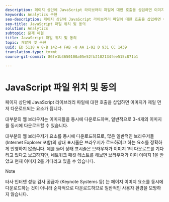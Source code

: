 ```yaml
---
description: 페이지 상단에 JavaScript 라이브러리 파일에 대한 호출을 삽입하면 이미지가 제일 먼저 다운로드되는 요소가 됩니다.
keywords: Analytics 구현
seo-description: 페이지 상단에 JavaScript 라이브러리 파일에 대한 호출을 삽입하면 이미지가 제일 먼저 다운로드되는 요소가 됩니다.
seo-title: JavaScript 파일 위치 및 동의
solution: Analytics
subtopic: 문제 해결
title: JavaScript 파일 위치 및 동의
topic: 개발자 및 구현
uuid: ED 5118 A 8-B 142-4 FAB -8 AA 1-92 D 931 CC 1439
translation-type: tm+mt
source-git-commit: 86fe1b3650100a05e52fb2102134fee515c871b1

---
```



# JavaScript 파일 위치 및 동의

페이지 상단에 JavaScript 라이브러리 파일에 대한 호출을 삽입하면 이미지가 제일 먼저 다운로드되는 요소가 됩니다.

대부분의 웹 브라우저는 이미지들을 동시에 다운로드하며, 일반적으로 3-4개의 이미지를 동시에 다운로드할 수 있습니다.

대부분의 웹 브라우저가 요소를 동시에 다운로드하므로, 많은 일반적인 브라우저들(Internet Explorer 포함)의 상태 표시줄은 브라우저가 로드하려고 하는 요소를 정확하게 반영하지 않습니다. 예를 들어 상태 표시줄은 브라우저가 이미지 1의 다운로드를 기다리고 있다고 보고하지만, 네트워크 패킷 테스트를 해보면 브라우저가 이미 이미지 1을 받았고 현재 이미지 2를 기다리고 있을 수 있습니다.

>[!NOTE]
>
>타사 인터넷 성능 감사 공급자 (Keynote Systems 등) 는 페이지 이미지 요소를 동시에 다운로드하는 것이 아니라 순차적으로 다운로드하므로 일반적인 사용자 환경을 모방하지 않습니다.

